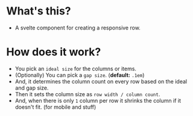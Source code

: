 # What's this?

-   A svelte component for creating a responsive row.

# How does it work?

-   You pick an `ideal size` for the columns or items.
-   (Optionally) You can pick a `gap size`. (**default:** `.1em`)
-   And, it determines the column count on every row based on the ideal and gap size.
-   Then it sets the column size as `row width / column count`.
-   And, when there is only `1` column per row it shrinks the column if it doesn't fit. (for mobile and stuff)
